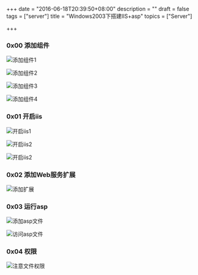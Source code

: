 +++
date = "2016-06-18T20:39:50+08:00"
description = ""
draft = false
tags = ["server"]
title = "Windows2003下搭建IIS+asp"
topics = ["Server"]

+++

### 0x00 添加组件
![添加组件1](/img/post/add_component1.png)

![添加组件2](/img/post/add_component2.png)

![添加组件3](/img/post/add_component3.png)

![添加组件4](/img/post/add_component4.png)

### 0x01 开启iis
![开启iis1](/img/post/start_iis1.png)

![开启iis2](/img/post/start_iis2.png)

![开启iis2](/img/post/visit_iis_index.png)

### 0x02 添加Web服务扩展
![添加扩展](/img/post/add_ext.png)

### 0x03 运行asp
![添加asp文件](/img/post/add_iis_asp.png)

![访问asp文件](/img/post/visit_iis_asp.png)

### 0x04 权限
![注意文件权限](/img/post/iis_perm.png)